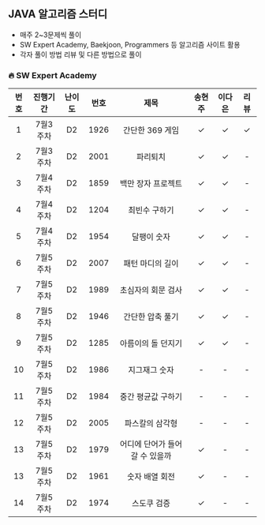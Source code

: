 ## JAVA 알고리즘 스터디
- 매주 2~3문제씩 풀이
- SW Expert Academy, Baekjoon, Programmers 등 알고리즘 사이트 활용
- 각자 풀이 방법 리뷰 및 다른 방법으로 풀이



### 🔥 SW Expert Academy

| 번호  |진행기간|난이도|번호|제목|송현주|이다은|리뷰|
|:---:|:---:|:------:|:---:|:---:|:---:|:---:|:---:|
|  1  |7월3주차|D2|1926|간단한 369 게임|✓|✓|✓|
|  2  | 7월3주차 |D2|2001|파리퇴치|✓|✓|-|
|  3  | 7월4주차 |D2|1859|백만 장자 프로젝트|✓|✓|-|
|  4  | 7월4주차 |D2|1204|최빈수 구하기|✓|✓|-|
|  5  | 7월4주차 |D2|1954|달팽이 숫자|✓|✓|-|
|  6  | 7월5주차 |D2|2007|패턴 마디의 길이|✓|✓|-|
|  7  | 7월5주차 |D2|1989|초심자의 회문 검사|✓|✓|-|
|  8  | 7월5주차 |D2|1946|간단한 압축 풀기|✓|✓|-|
|  9  | 7월5주차 |D2|1285|아름이의 돌 던지기|✓|✓|-|
|  10  | 7월5주차 |D2|1986|지그재그 숫자|-|-|-|
|  11  | 7월5주차 |D2|1984|중간 평균값 구하기|-|-|-|
|  12  | 7월5주차 |D2|2005|파스칼의 삼각형|-|-|-|
|  13  | 7월5주차 |D2|1979|어디에 단어가 들어갈 수 있을까|✓|-|-|
|  13  | 7월5주차 |D2|1961|숫자 배열 회전|✓|-|-|
|  14  | 7월5주차 |D2|1974|스도쿠 검증|✓|-|-|
